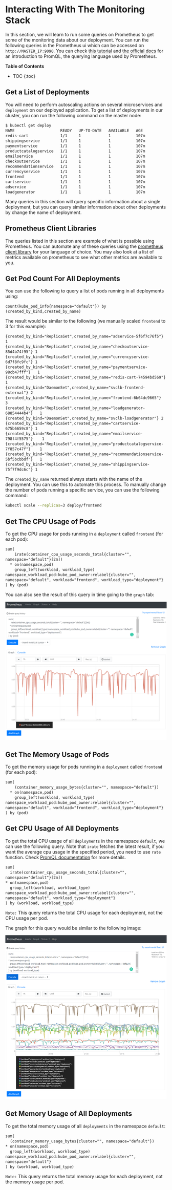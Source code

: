 # Interacting With The Monitoring Stack

In this section, we will learn to run some queries on Prometheus to get some of the monitoring
data about our deployment. You can run the following queries in the Prometheus ui
which can be accessed on `http://MASTER_IP:9090`. You can check [this tutorial](https://opensource.com/article/19/11/introduction-monitoring-prometheus)
and [the official docs](https://prometheus.io/docs/prometheus/latest/querying/basics/)
for an introduction to PromQL, the querying language used by Prometheus.

**Table of Contents**
- TOC
{:toc}

## Get a List of Deployments

You will need to perform autoscaling actions on several microservices and `deployment` on our deployed application.
To get a list of deployments in our cluster, you can run the following command on the master node:

```console
$ kubectl get deploy
NAME                    READY   UP-TO-DATE   AVAILABLE   AGE
redis-cart              1/1     1            1           107m
shippingservice         1/1     1            1           107m
paymentservice          1/1     1            1           107m
productcatalogservice   1/1     1            1           107m
emailservice            1/1     1            1           107m
checkoutservice         1/1     1            1           107m
recommendationservice   1/1     1            1           107m
currencyservice         1/1     1            1           107m
frontend                1/1     1            1           107m
cartservice             1/1     1            1           107m
adservice               1/1     1            1           107m
loadgenerator           1/1     1            1           107m
```

Many queries in this section will query specific information about a single deployment, but you can query similar information
about other deployments by change the name of deployment.

## Prometheus Client Libraries

The queries listed in this section are example of what is possible using Prometheus. You can automate any of
these queries using the [prometheus client library](https://prometheus.io/docs/instrumenting/clientlibs/)
for your language of choice. You may also look at a list of metrics available on prometheus to see what other
metrics are available to you.

## Get Pod Count For All Deployments

You can use the following to query a list of pods running in all deployments using:

```promql
count(kube_pod_info{namespace="default"}) by (created_by_kind,created_by_name)
```

The result would be similar to the following (we manually scaled `frontend` to 3 for this example):

```
{created_by_kind="ReplicaSet",created_by_name="adservice-5f6f7c76f5"}	1
{created_by_kind="ReplicaSet",created_by_name="checkoutservice-85d4b74f95"}	1
{created_by_kind="ReplicaSet",created_by_name="currencyservice-6d7f8fc9fc"}	1
{created_by_kind="ReplicaSet",created_by_name="paymentservice-98cb47fff"}	1
{created_by_kind="ReplicaSet",created_by_name="redis-cart-74594bd569"}	1
{created_by_kind="DaemonSet",created_by_name="svclb-frontend-external"}	2
{created_by_kind="ReplicaSet",created_by_name="frontend-6b64dc9665"}	3
{created_by_kind="ReplicaSet",created_by_name="loadgenerator-68854444b4"}	1
{created_by_kind="DaemonSet",created_by_name="svclb-loadgenerator"}	2
{created_by_kind="ReplicaSet",created_by_name="cartservice-675b6659c8"}	1
{created_by_kind="ReplicaSet",created_by_name="emailservice-798f4f5575"}	1
{created_by_kind="ReplicaSet",created_by_name="productcatalogservice-7f857c47f"}	1
{created_by_kind="ReplicaSet",created_by_name="recommendationservice-5bf5bcbbdf"}	1
{created_by_kind="ReplicaSet",created_by_name="shippingservice-75f7f9dc6c"}	1
```

The `created_by_name` returned always starts with the name of the deployment. You can
use this to automate this process. To manually change the number of pods running
a specific service, you can use the following command:

```sh
kubectl scale --replicas=3 deploy/frontend
```

## Get The CPU Usage of Pods

To get the CPU usage for pods running in a `deployment` called `frontend` (for each pod):

```promql
sum(
    irate(container_cpu_usage_seconds_total{cluster="", namespace="default"}[2m])
  * on(namespace,pod)
    group_left(workload, workload_type) namespace_workload_pod:kube_pod_owner:relabel{cluster="", namespace="default", workload="frontend", workload_type="deployment"}
) by (pod)
```

You can also see the result of this query in time going to the `graph` tab:

[![Screenshot of load generator](./img/prometheus-01.png)](./img/prometheus-01.png)

## Get The Memory Usage of Pods

To get the memory usage for pods running in a `deployment` called `frontend` (for each pod):

```promql
sum(
    (container_memory_usage_bytes{cluster="", namespace="default"})
  * on(namespace,pod)
    group_left(workload, workload_type) namespace_workload_pod:kube_pod_owner:relabel{cluster="", namespace="default", workload="frontend", workload_type="deployment"}
) by (pod)
```

## Get CPU Usage of All Deployments

To get the total CPU usage of all `deployments` in the namespace `default`, we can use the following query.
Note that `irate` fetches the latest result, if you want the average cpu usage in the specified period,
you need to use `rate` function. Check [PromQL documentation](https://prometheus.io/docs/prometheus/latest/querying/functions/)
for more details.

```promql
sum(
  irate(container_cpu_usage_seconds_total{cluster="", namespace="default"}[2m])
* on(namespace,pod)
  group_left(workload, workload_type) namespace_workload_pod:kube_pod_owner:relabel{cluster="", namespace="default", workload_type="deployment"}
) by (workload, workload_type)
```

`Note:` This query returns the total CPU usage for each deployment, not the CPU usage per pod.

The graph for this query would be similar to the following image:

[![Screenshot of load generator](./img/prometheus-02.png)](./img/prometheus-02.png)

## Get Memory Usage of All Deployments

To get the total memory usage of all `deployments` in the namespace `default`:

```promql
sum(
  (container_memory_usage_bytes{cluster="", namespace="default"})
* on(namespace,pod)
  group_left(workload, workload_type) namespace_workload_pod:kube_pod_owner:relabel{cluster="", namespace="default"}
) by (workload, workload_type)
```

`Note:` This query returns the total memory usage for each deployment, not the memory usage per pod.

